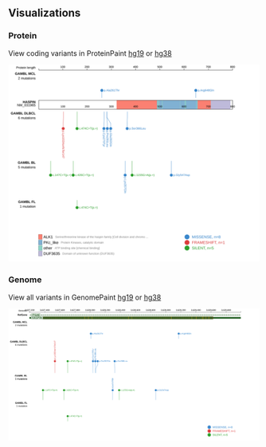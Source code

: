 ## Visualizations
### Protein
View coding variants in ProteinPaint [hg19](https://morinlab.github.io/LLMPP/GAMBL/GSG2_protein.html)  or [hg38](https://morinlab.github.io/LLMPP/GAMBL/GSG2_protein_hg38.html)

![](images/proteinpaint/GSG2_NM_031965.svg)

### Genome
View all variants in GenomePaint [hg19](https://morinlab.github.io/LLMPP/GAMBL/GSG2.html)  or [hg38](https://morinlab.github.io/LLMPP/GAMBL/GSG2_hg38.html)

![](images/proteinpaint/GSG2.svg)

